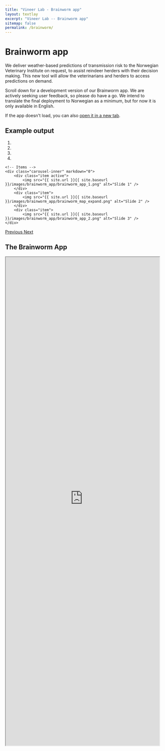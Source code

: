 ```yaml
---
title: "Vineer Lab - Brainworm app"
layout: textlay
excerpt: "Vineer Lab -- Brainworm app"
sitemap: false
permalink: /brainworm/
---
```


# Brainworm app

We deliver weather-based predictions of transmission risk to the Norwegian Veterinary Institute on request, to assist reindeer herders with their decision making. This new tool will allow the veterinarians and herders to access predictions on demand.

Scroll down for a development version of our Brainworm app. We are actively seeking user feedback, so please do have a go. We intend to translate the final deployment to Norwegian as a minimum, but for now it is only available in English.
<p>If the app doesn't load, you can also <a href="https://0q8ner-hannah-vineer.shinyapps.io/livtsja-vikke-app/" target="_blank">open it in a new tab</a>.</p>

## Example output

<div markdown="0" id="carousel" class="carousel slide" data-ride="carousel" data-interval="4000" data-pause="hover" >
    <!-- Menu -->
    <ol class="carousel-indicators">
        <li data-target="#carousel" data-slide-to="0" class="active"></li>
        <li data-target="#carousel" data-slide-to="1"></li>
        <li data-target="#carousel" data-slide-to="2"></li>
        <li data-target="#carousel" data-slide-to="3"></li>
    </ol>

    <!-- Items -->
    <div class="carousel-inner" markdown="0">
        <div class="item active">
            <img src="{{ site.url }}{{ site.baseurl }}/images/brainworm_app/brainworm_app_1.png" alt="Slide 1" />
        </div>
        <div class="item">
            <img src="{{ site.url }}{{ site.baseurl }}/images/brainworm_app/brainworm_map_expand.png" alt="Slide 2" />
        </div>
        <div class="item">
            <img src="{{ site.url }}{{ site.baseurl }}/images/brainworm_app/brainworm_app_2.png" alt="Slide 3" />
    </div>
  <a class="left carousel-control" href="#carousel" role="button" data-slide="prev">
    <span class="glyphicon glyphicon-chevron-left" aria-hidden="true"></span>
    <span class="sr-only">Previous</span>
  </a>
  <a class="right carousel-control" href="#carousel" role="button" data-slide="next">
    <span class="glyphicon glyphicon-chevron-right" aria-hidden="true"></span>
    <span class="sr-only">Next</span>
  </a>
</div>


## The Brainworm App

<iframe src="https://0q8ner-hannah-vineer.shinyapps.io/livtsja-vikke-app/" 
        width="100%" 
        height="1600" 
        frameborder="2" 
        scrolling="no">
</iframe>
